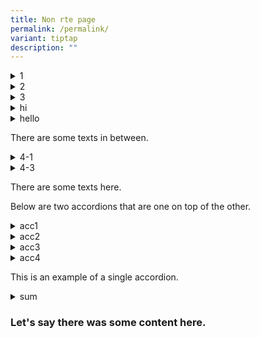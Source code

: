 ```yaml
---
title: Non rte page
permalink: /permalink/
variant: tiptap
description: ""
---
```

<div data-type="detailGroup" class="isomer-accordion isomer-accordion-group"><details><summary>1</summary><div data-type="detailsContent"><p>1-1</p></div></details><details><summary>2</summary><div data-type="detailsContent"><p>2-1</p></div></details><details><summary>3</summary><div data-type="detailsContent"><p>3-1</p></div></details><details><summary>hi</summary><div data-type="detailsContent"><p>one</p></div></details><details><summary>hello</summary><div data-type="detailsContent"><p>my name is kishore</p></div></details></div><p>There are some texts in between.</p><div data-type="detailGroup" class="isomer-accordion isomer-accordion-group"><details><summary>4-1</summary><div data-type="detailsContent"><p>4-2</p></div></details><details><summary>4-3</summary><div data-type="detailsContent"><p>4-4</p></div></details></div><p>There are some texts here.</p><p>Below are two accordions that are one on top of the other.</p><div data-type="detailGroup" class="isomer-accordion isomer-accordion-group"><details><summary>acc1</summary><div data-type="detailsContent"><p>sum1</p></div></details><details><summary>acc2</summary><div data-type="detailsContent"><p>sum2</p></div></details><details><summary>acc3</summary><div data-type="detailsContent"><p>sum3</p></div></details></div><div data-type="detailGroup" class="isomer-accordion-group isomer-accordion"><details><summary>acc4</summary><div data-type="detailsContent"><p>sum4</p></div></details></div><p>This is an example of a single accordion.</p><div data-type="detailGroup" class="isomer-accordion-group isomer-accordion"><details><summary>sum</summary><div data-type="detailsContent"><p>text</p></div></details></div><h3>Let's say there was some content here.</h3>